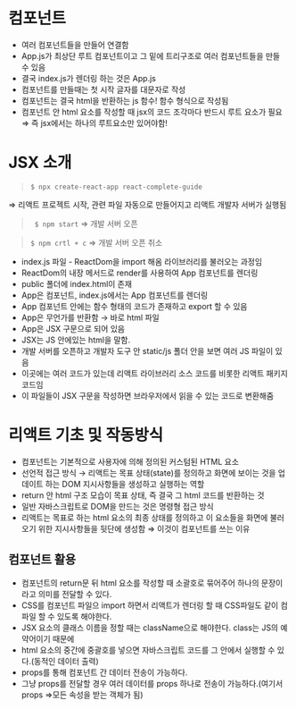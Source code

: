# 컴포넌트

- 여러 컴포넌트들을 만들어 연결함
- App.js가 최상단 루트 컴포넌트이고 그 밑에 트리구조로 여러 컴포넌트들을 만들 수 있음
- 결국 index.js가 렌더링 하는 것은 App.js
- 컴포넌트를 만들때는 첫 시작 글자를 대문자로 작성
- 컴포넌트는 결국 html을 반환하는 js 함수! 함수 형식으로 작성됨
- 컴포넌트 안 html 요소를 작성할 때 jsx의 코드 조각마다 반드시 루트 요소가 필요
  ⇒ 즉 jsx에서는 하나의 루트요소만 있어야함!

# JSX 소개

> `$ npx create-react-app react-complete-guide`

⇒ 리액트 프로젝트 시작, 관련 파일 자동으로 만들어지고 리액트 개발자 서버가 실행됨

> ` $ npm start` ⇒ 개발 서버 오픈

> `$ npm crtl + c` ⇒ 개발 서버 오픈 취소

- index.js 파일 - ReactDom을 import 해옴 라이브러리를 불러오는 과정임
- ReactDom의 내장 메서드로 render를 사용하여 App 컴포넌트를 렌더링
- public 폴더에 index.html이 존재
- App은 컴포넌트, index.js에서는 App 컴포넌트를 렌더링
- App 컴포넌트 안에는 함수 형태의 코드가 존재하고 export 할 수 있음
- App은 무언가를 반환함 → 바로 html 파일
- App은 JSX 구문으로 되어 있음
- JSX는 JS 안에있는 html을 말함.
- 개발 서버를 오픈하고 개발자 도구 안 static/js 폴더 안을 보면 여러 JS 파일이 있음
- 이곳에는 여러 코드가 있는데 리액트 라이브러리 소스 코드를 비롯한 리액트 패키지 코드임
- 이 파일들이 JSX 구문을 작성하면 브라우저에서 읽을 수 있는 코드로 변환해줌

# 리액트 기초 및 작동방식

- 컴포넌트는 기본적으로 사용자에 의해 정의된 커스텀된 HTML 요소
- 선언적 접근 방식 → 리액트는 목표 상태(state)를 정의하고 화면에 보이는 것을 업데이트 하는 DOM 지시사항들을 생성하고 실행하는 역할
- return 안 html 구조 모습이 목표 상태, 즉 결국 그 html 코드를 반환하는 것
- 일반 자바스크립트로 DOM을 만드는 것은 명령형 접근 방식
- 리액트는 목표로 하는 html 요소의 최종 상태를 정의하고 이 요소들을 화면에 불러오기 위한 지시사항들을 뒷단에 생성함 ⇒ 이것이 컴포넌트를 쓰는 이유

## 컴포넌트 활용

- 컴포넌트의 return문 뒤 html 요소를 작성할 때 소괄호로 묶어주어 하나의 문장이라고 의미를 전달할 수 있다.
- CSS를 컴포넌트 파일으 import 하면서 리액트가 렌더링 할 때 CSS파일도 같이 컴파일 할 수 있도록 해야한다.
- JSX 요소의 클래스 이름을 정할 때는 className으로 해야한다. class는 JS의 예약어이기 때문에
- html 요소의 중간에 중괄호를 넣으면 자바스크립트 코드를 그 안에서 실행할 수 있다.(동적인 데이터 출력)
- props를 통해 컴포넌트 간 데이터 전송이 가능하다.
- 그냥 props를 전달할 경우 여러 데이터를 props 하나로 전송이 가능하다.(여기서 props =>모든 속성을 받는 객체가 됨)
